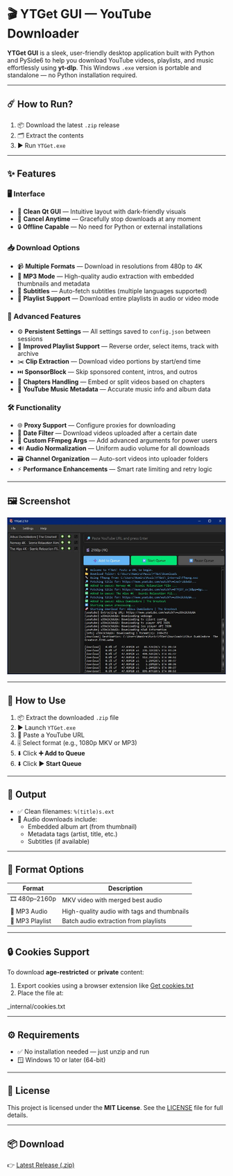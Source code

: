 # 🎬 YTGet GUI — YouTube Downloader

**YTGet GUI** is a sleek, user-friendly desktop application built with Python and PySide6 to help you download YouTube videos, playlists, and music effortlessly using **yt-dlp**. This Windows `.exe` version is portable and standalone — no Python installation required.

---

## ☄️ How to Run?

1. 📦 Download the latest `.zip` release  
2. 🗂️ Extract the contents  
3. ▶️ Run `YTGet.exe`  

---

## ✨ Features

### 🖥️ Interface
- 🎯 **Clean Qt GUI** — Intuitive layout with dark-friendly visuals
- 🛑 **Cancel Anytime** — Gracefully stop downloads at any moment
- 🔒 **Offline Capable** — No need for Python or external installations

### 📥 Download Options
- 📹 **Multiple Formats** — Download in resolutions from 480p to 4K
- 🎵 **MP3 Mode** — High-quality audio extraction with embedded thumbnails and metadata
- 📄 **Subtitles** — Auto-fetch subtitles (multiple languages supported)
- 📂 **Playlist Support** — Download entire playlists in audio or video mode

### 🔧 Advanced Features
- ⚙️ **Persistent Settings** — All settings saved to `config.json` between sessions
- 🚀 **Improved Playlist Support** — Reverse order, select items, track with archive
- ✂️ **Clip Extraction** — Download video portions by start/end time
- ⏭️ **SponsorBlock** — Skip sponsored content, intros, and outros
- 🧩 **Chapters Handling** — Embed or split videos based on chapters
- 🎼 **YouTube Music Metadata** — Accurate music info and album data

### 🛠 Functionality
- 🌐 **Proxy Support** — Configure proxies for downloading
- 📅 **Date Filter** — Download videos uploaded after a certain date
- 🧪 **Custom FFmpeg Args** — Add advanced arguments for power users
- 🔊 **Audio Normalization** — Uniform audio volume for all downloads
- 🗃 **Channel Organization** — Auto-sort videos into uploader folders
- ⚡ **Performance Enhancements** — Smart rate limiting and retry logic

---

## 🖼 Screenshot

<p align="center">
  <img src="https://raw.githubusercontent.com/ErfanNamira/YTGet/refs/heads/main/Imagez/YTGet2.1.0.JPG" alt="YTGet GUI Screenshot" />
</p>

---

## 🧰 How to Use

1. 📦 Extract the downloaded `.zip` file  
2. ▶️ Launch `YTGet.exe`  
3. 🔗 Paste a YouTube URL  
4. 🎚️ Select format (e.g., 1080p MKV or MP3)  
5. ⬇️ Click **➕ Add to Queue**
6. ⬇️ Click **▶️ Start Queue**

---

## 📁 Output

- ✅ Clean filenames: `%(title)s.ext`  
- 🎵 Audio downloads include:
  - Embedded album art (from thumbnail)
  - Metadata tags (artist, title, etc.)
  - Subtitles (if available)

---

## 🧩 Format Options

| Format           | Description                                     |
|------------------|-------------------------------------------------|
| 🎞️ 480p–2160p     | MKV video with merged best audio                |
| 🎵 MP3 Audio      | High-quality audio with tags and thumbnails     |
| 📃 MP3 Playlist   | Batch audio extraction from playlists           |

---

## 🔒 Cookies Support

To download **age-restricted** or **private** content:

1. Export cookies using a browser extension like [Get cookies.txt](https://chrome.google.com/webstore/detail/get-cookiestxt/lgmpjfekhdgcmpcpnmlhkfkfjdkpmoec)  
2. Place the file at:

_internal/cookies.txt


---

## ⚙️ Requirements

- ✅ No installation needed — just unzip and run  
- 🪟 Windows 10 or later (64-bit)

---

## 📄 License

This project is licensed under the **MIT License**. See the [LICENSE](./LICENSE) file for full details.

---

## 📦 Download

👉 [Latest Release (.zip)](https://github.com/ErfanNamira/YTGet/releases/latest)
